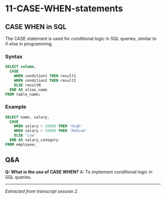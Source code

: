 # 11-CASE-WHEN-statements

## CASE WHEN in SQL
The CASE statement is used for conditional logic in SQL queries, similar to if-else in programming.

### Syntax
```sql
SELECT column,
  CASE
    WHEN condition1 THEN result1
    WHEN condition2 THEN result2
    ELSE resultN
  END AS alias_name
FROM table_name;
```

### Example
```sql
SELECT name, salary,
  CASE
    WHEN salary > 20000 THEN 'High'
    WHEN salary > 10000 THEN 'Medium'
    ELSE 'Low'
  END AS salary_category
FROM employee;
```

## Q&A
**Q: What is the use of CASE WHEN?**
A: To implement conditional logic in SQL queries.

---
*Extracted from transcript session 2.*
